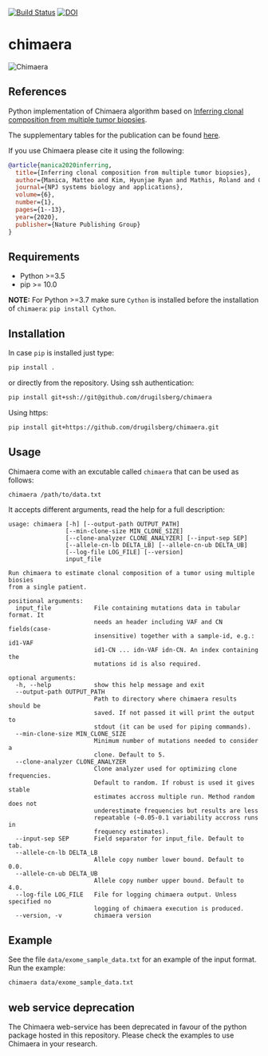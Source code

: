 [![Build Status](https://travis-ci.org/drugilsberg/chimaera.svg?branch=master)](https://travis-ci.org/drugilsberg/chimaera)
[![DOI](https://zenodo.org/badge/176124980.svg)](https://zenodo.org/badge/latestdoi/176124980)

# chimaera

![Chimaera](docs/chimaera.png)

## References

Python implementation of Chimaera algorithm based on [Inferring clonal composition from multiple tumor biopsies](https://doi.org/10.1038/s41540-020-00147-5).

The supplementary tables for the publication can be found [here](https://bcm.box.com/v/chimaera-supplementary).

If you use Chimaera please cite it using the following:

```bibtex
@article{manica2020inferring,
  title={Inferring clonal composition from multiple tumor biopsies},
  author={Manica, Matteo and Kim, Hyunjae Ryan and Mathis, Roland and Chouvarine, Philippe and Rutishauser, Dorothea and Roditi, Laura De Vargas and Szalai, Bence and Wagner, Ulrich and Oehl, Kathrin and Saba, Karim and others},
  journal={NPJ systems biology and applications},
  volume={6},
  number={1},
  pages={1--13},
  year={2020},
  publisher={Nature Publishing Group}
}
```

## Requirements

- Python >=3.5
- pip >= 10.0

**NOTE:** For Python >=3.7 make sure `Cython` is installed before the installation of `chimaera`: `pip install Cython`.

## Installation

In case `pip` is installed just type:

```sh
pip install .
```

or directly from the repository.
Using ssh authentication:

```sh
pip install git+ssh://git@github.com/drugilsberg/chimaera
```

Using https:

```sh
pip install git+https://github.com/drugilsberg/chimaera.git
```

## Usage

Chimaera come with an excutable called `chimaera` that can be used as follows:

```sh
chimaera /path/to/data.txt
```

It accepts different arguments, read the help for a full description:

```console
usage: chimaera [-h] [--output-path OUTPUT_PATH]
                [--min-clone-size MIN_CLONE_SIZE]
                [--clone-analyzer CLONE_ANALYZER] [--input-sep SEP]
                [--allele-cn-lb DELTA_LB] [--allele-cn-ub DELTA_UB]
                [--log-file LOG_FILE] [--version]
                input_file

Run chimaera to estimate clonal composition of a tumor using multiple biosies
from a single patient.

positional arguments:
  input_file            File containing mutations data in tabular format. It
                        needs an header including VAF and CN fields(case-
                        insensitive) together with a sample-id, e.g.: id1-VAF
                        id1-CN ... idn-VAF idn-CN. An index containing the
                        mutations id is also required.

optional arguments:
  -h, --help            show this help message and exit
  --output-path OUTPUT_PATH
                        Path to directory where chimaera results should be
                        saved. If not passed it will print the output to
                        stdout (it can be used for piping commands).
  --min-clone-size MIN_CLONE_SIZE
                        Minimum number of mutations needed to consider a
                        clone. Default to 5.
  --clone-analyzer CLONE_ANALYZER
                        Clone analyzer used for optimizing clone frequencies.
                        Default to random. If robust is used it gives stable
                        estimates accross multiple run. Method random does not
                        underestimate frequencies but results are less
                        repeatable (~0.05-0.1 variability accross runs in
                        frequency estimates).
  --input-sep SEP       Field separator for input_file. Default to tab.
  --allele-cn-lb DELTA_LB
                        Allele copy number lower bound. Default to 0.0.
  --allele-cn-ub DELTA_UB
                        Allele copy number upper bound. Default to 4.0.
  --log-file LOG_FILE   File for logging chimaera output. Unless specified no
                        logging of chimaera execution is produced.
  --version, -v         chimaera version
```

## Example

See the file `data/exome_sample_data.txt` for an example of the input format.
Run the example:

```sh
chimaera data/exome_sample_data.txt
```

## web service deprecation

The Chimaera web-service has been deprecated in favour of the python package hosted in this repository.
Please check the examples to use Chimaera in your research.
